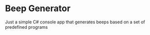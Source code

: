 # Beep Generator
Just a simple C# console app that generates beeps based on a set of predefined programs
